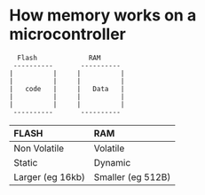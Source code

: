 # How memory works on a microcontroller

```
  Flash             RAM
 ----------       ----------
|          |     |          |
|          |     |          |
|   code   |     |   Data   |
|          |     |          |
|          |     |          |
 ----------       ----------

```
| FLASH | RAM |
| :-- | :-- |
| Non Volatile | Volatile |
| Static | Dynamic |
| Larger (eg 16kb) | Smaller (eg 512B) | 


